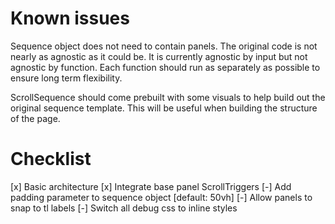# Known issues

Sequence object does not need to contain panels. The original code is not nearly as agnostic as it could be. It is currently agnostic by input but not agnostic by function. Each function should run as separately as possible to ensure long term flexibility.

ScrollSequence should come prebuilt with some visuals to help build out the original sequence template. This will be useful when building the structure of the page.


# Checklist

[x] Basic architecture
[x] Integrate base panel ScrollTriggers
[-] Add padding parameter to sequence object [default: 50vh]
[-] Allow panels to snap to tl labels
[-] Switch all debug css to inline styles


